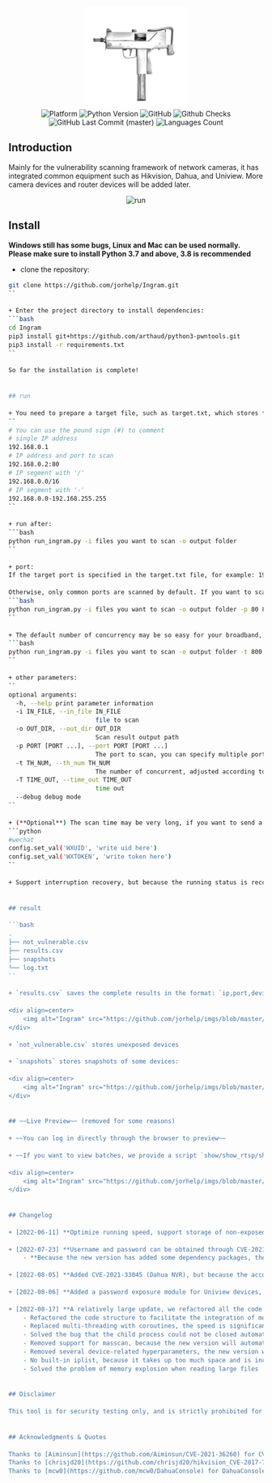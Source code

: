 <div align=center>
    <img alt="Ingram" src="https://github.com/jorhelp/imgs/blob/master/Ingram/logo.png">
</div>


<!-- icons -->
<div align=center>
    <img alt="Platform" src="https://img.shields.io/badge/platform-Linux%20|%20Mac-blue.svg">
    <img alt="Python Version" src="https://img.shields.io/badge/python-3.7|3.8-yellow.svg">
    <img alt="GitHub" src="https://img.shields.io/github/license/jorhelp/Ingram">
    <img alt="Github Checks" src="https://img.shields.io/github/checks-status/jorhelp/Ingram/master">
    <img alt="GitHub Last Commit (master)" src="https://img.shields.io/github/last-commit/jorhelp/Ingram/master">
    <img alt="Languages Count" src="https://img.shields.io/github/languages/count/jorhelp/Ingram?style=social">
</div>


## Introduction

Mainly for the vulnerability scanning framework of network cameras, it has integrated common equipment such as Hikvision, Dahua, and Uniview. More camera devices and router devices will be added later.  
<div align=center>
    <img alt="run" src="https://github.com/jorhelp/imgs/blob/master/Ingram/run_time.gif">
</div>


## Install

**Windows still has some bugs, Linux and Mac can be used normally. Please make sure to install Python 3.7 and above, 3.8 is recommended**

+ clone the repository:
```bash
git clone https://github.com/jorhelp/Ingram.git
``

+ Enter the project directory to install dependencies:
```bash
cd Ingram
pip3 install git+https://github.com/arthaud/python3-pwntools.git
pip3 install -r requirements.txt
``

So far the installation is complete!


## run

+ You need to prepare a target file, such as target.txt, which stores the IP addresses you want to scan, one target per line, the specific format is as follows:
``
# You can use the pound sign (#) to comment
# single IP address
192.168.0.1
# IP address and port to scan
192.168.0.2:80
# IP segment with '/'
192.168.0.0/16
# IP segment with '-'
192.168.0.0-192.168.255.255
``

+ run after:
```bash
python run_ingram.py -i files you want to scan -o output folder
``

+ port:
If the target port is specified in the target.txt file, for example: 192.168.6.6:8000, then the target port 8000 will be scanned

Otherwise, only common ports are scanned by default. If you want to scan other ports in batches, you need to specify them yourself, for example:
```bash
python run_ingram.py -i files you want to scan -o output folder -p 80 81 8000
``

+ The default number of concurrency may be so easy for your broadband, you can increase it appropriately according to the network conditions, for example, increasing the number of concurrency to 800 on my test machine still works well, and the speed is extremely fast:
```bash
python run_ingram.py -i files you want to scan -o output folder -t 800
``

+ other parameters:
``
optional arguments:
  -h, --help print parameter information
  -i IN_FILE, --in_file IN_FILE
                        file to scan
  -o OUT_DIR, --out_dir OUT_DIR
                        Scan result output path
  -p PORT [PORT ...], --port PORT [PORT ...]
                        The port to scan, you can specify multiple ports, such as -p 80 81 82
  -t TH_NUM, --th_num TH_NUM
                        The number of concurrent, adjusted according to the network conditions
  -T TIME_OUT, --time_out TIME_OUT
                        time out
  --debug debug mode
``

+ (**Optional**) The scan time may be very long, if you want to send a reminder via WeChat when the program scan is over, you need to follow [wxpusher](https://wxpusher.zjiecode.com/docs /) to get your own *UID* and *APP_TOKEN* and write them into `run_ingram.py`:
```python
#wechat
config.set_val('WXUID', 'write uid here')
config.set_val('WXTOKEN', 'write token here')
``

+ Support interruption recovery, but because the running status is recorded every 5 minutes, it cannot accurately restore to the last running status. (It's rough here, it will be adjusted in the next version)


## result

```bash
.
├── not_vulnerable.csv
├── results.csv
├── snapshots
└── log.txt
``

+ `results.csv` saves the complete results in the format: `ip,port,devicetype,username,password,vulnerability entry`:  

<div align=center>
    <img alt="Ingram" src="https://github.com/jorhelp/imgs/blob/master/Ingram/results.png">
</div>

+ `not_vulnerable.csv` stores unexposed devices

+ `snapshots` stores snapshots of some devices:  

<div align=center>
    <img alt="Ingram" src="https://github.com/jorhelp/imgs/blob/master/Ingram/snapshots.png">
</div>


## ~~Live Preview~~ (removed for some reasons)

+ ~~You can log in directly through the browser to preview~~
  
+ ~~If you want to view batches, we provide a script `show/show_rtsp/show_all.py`, but it still has some problems :~~

<div align=center>
    <img alt="Ingram" src="https://github.com/jorhelp/imgs/blob/master/Ingram/show_rtsp.png">
</div>


## Changelog

+ [2022-06-11] **Optimize running speed, support storage of non-exposed devices, support interrupt recovery**

+ [2022-07-23] **Username and password can be obtained through CVE-2021-33044(Dahua)! Modify the camera snapshot logic (replace rtsp with http), optimize the running speed**
    - **Because the new version has added some dependency packages, the environment needs to be reconfigured!!!**

+ [2022-08-05] **Added CVE-2021-33045 (Dahua NVR), but because the account password of the NVR device may not be the same as that of the real camera, the snapshot function does not always work**

+ [2022-08-06] **Added a password exposure module for Uniview devices, but snapshots are not currently supported**

+ [2022-08-17] **A relatively large update, we refactored all the code (need to reconfigure the environment), as follows:**
    - Refactored the code structure to facilitate the integration of more vulnerabilities in the future, removed some dependent packages, and reduced hyperparameters
    - Replaced multi-threading with coroutines, the speed is significantly improved than before
    - Solved the bug that the child process could not be closed automatically
    - Removed support for masscan, because the new version will automatically detect the port, of course, you can also extract the result ip of masscan as the input of Ingram
    - Removed several device-related hyperparameters, the new version will automatically detect the device
    - No built-in iplist, because it takes up too much space and is inconvenient to maintain, you can find it online yourself if you need it
    - Solved the problem of memory explosion when reading large files


## Disclaimer

This tool is for security testing only, and is strictly prohibited for illegal use, and the consequences have nothing to do with the team


## Acknowledgments & Quotes

Thanks to [Aiminsun](https://github.com/Aiminsun/CVE-2021-36260) for CVE-2021-36260  
Thanks to [chrisjd20](https://github.com/chrisjd20/hikvision_CVE-2017-7921_auth_bypass_config_decryptor) for hidvision config file decryptor  
Thanks to [mcw0](https://github.com/mcw0/DahuaConsole) for DahuaConsole
